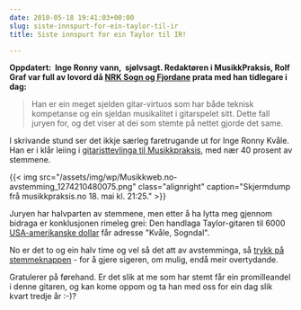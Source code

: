 ```yaml
---
date: 2010-05-18 19:41:03+00:00
slug: siste-innspurt-for-ein-taylor-til-ir
title: Siste innspurt for ein Taylor til IR!

---
```


**Oppdatert:  Inge Ronny vann,  sjølvsagt. Redaktøren i MusikkPraksis, Rolf Graf var full av lovord då [NRK Sogn og Fjordane](http://nrk.no/nyheter/distrikt/nrk_sogn_og_fjordane/1.7130205) prata med han tidlegare i dag:**


<blockquote>Han er ein meget sjelden gitar-virtuos som har både teknisk kompetanse  og ein sjeldan musikalitet i gitarspelet sitt. Dette fall juryen for, og  det viser at dei som stemte på nettet gjorde det same.</blockquote>


I skrivande stund ser det ikkje særleg faretrugande ut for Inge Ronny Kvåle. Han er i klår leiing i [gitaristtevlinga til Musikkpraksis](http://), med nær 40 prosent av stemmene.

<!--more-->

{{< img src="/assets/img/wp/Musikkweb.no-avstemming_1274210480075.png" class="alignright" caption="Skjermdump frå musikkpraksis.no 18. mai kl. 21:25." >}}

Juryen har halvparten av stemmene, men etter å ha lytta meg gjennom bidraga er konklusjonen rimeleg grei: Den handlaga Taylor-gitaren til 6000 [USA-amerikanske dollar](http://nn.wikipedia.org/wiki/US-dollar) får adresse "Kvåle, Sogndal".

No er det to og ein halv time og vel så det att av avstemminga, så [trykk på stemmeknappen](http://musikkweb.no/func/poll_img.php?id=5) - for å gjere sigeren, om mulig, endå meir overtydande.

Gratulerer på førehand. Er det slik at me som har stemt får ein promilleandel i denne gitaren, og kan kome oppom og ta han med oss for ein dag slik kvart tredje år :-)?
